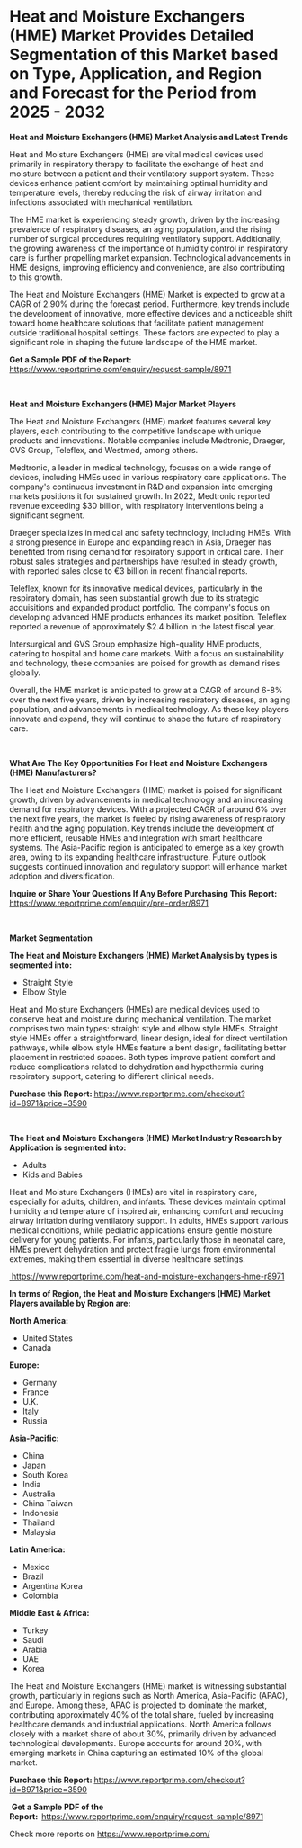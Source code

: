 <p><h1>Heat and Moisture Exchangers (HME) Market Provides Detailed Segmentation of this Market based on Type, Application, and Region and Forecast for the Period from 2025 - 2032</h1></p><p><strong>Heat and Moisture Exchangers (HME) Market Analysis and Latest Trends</strong></p>
<p><p>Heat and Moisture Exchangers (HME) are vital medical devices used primarily in respiratory therapy to facilitate the exchange of heat and moisture between a patient and their ventilatory support system. These devices enhance patient comfort by maintaining optimal humidity and temperature levels, thereby reducing the risk of airway irritation and infections associated with mechanical ventilation. </p><p>The HME market is experiencing steady growth, driven by the increasing prevalence of respiratory diseases, an aging population, and the rising number of surgical procedures requiring ventilatory support. Additionally, the growing awareness of the importance of humidity control in respiratory care is further propelling market expansion. Technological advancements in HME designs, improving efficiency and convenience, are also contributing to this growth.</p><p>The Heat and Moisture Exchangers (HME) Market is expected to grow at a CAGR of 2.90% during the forecast period. Furthermore, key trends include the development of innovative, more effective devices and a noticeable shift toward home healthcare solutions that facilitate patient management outside traditional hospital settings. These factors are expected to play a significant role in shaping the future landscape of the HME market.</p></p>
<p><strong>Get a Sample PDF of the Report:&nbsp;</strong> <a href="https://www.reportprime.com/enquiry/request-sample/8971?utm_campaign=2117&utm_medium=2&utm_source=Github&utm_content=ia&utm_term=20032025&utm_id=heat-and-moisture-exchangers-hme">https://www.reportprime.com/enquiry/request-sample/8971</a></p>
<p>&nbsp;</p>
<p><strong>Heat and Moisture Exchangers (HME) Major Market Players</strong></p>
<p><p>The Heat and Moisture Exchangers (HME) market features several key players, each contributing to the competitive landscape with unique products and innovations. Notable companies include Medtronic, Draeger, GVS Group, Teleflex, and Westmed, among others.</p><p>Medtronic, a leader in medical technology, focuses on a wide range of devices, including HMEs used in various respiratory care applications. The company's continuous investment in R&D and expansion into emerging markets positions it for sustained growth. In 2022, Medtronic reported revenue exceeding $30 billion, with respiratory interventions being a significant segment.</p><p>Draeger specializes in medical and safety technology, including HMEs. With a strong presence in Europe and expanding reach in Asia, Draeger has benefited from rising demand for respiratory support in critical care. Their robust sales strategies and partnerships have resulted in steady growth, with reported sales close to €3 billion in recent financial reports.</p><p>Teleflex, known for its innovative medical devices, particularly in the respiratory domain, has seen substantial growth due to its strategic acquisitions and expanded product portfolio. The company's focus on developing advanced HME products enhances its market position. Teleflex reported a revenue of approximately $2.4 billion in the latest fiscal year.</p><p>Intersurgical and GVS Group emphasize high-quality HME products, catering to hospital and home care markets. With a focus on sustainability and technology, these companies are poised for growth as demand rises globally. </p><p>Overall, the HME market is anticipated to grow at a CAGR of around 6-8% over the next five years, driven by increasing respiratory diseases, an aging population, and advancements in medical technology. As these key players innovate and expand, they will continue to shape the future of respiratory care.</p></p>
<p>&nbsp;</p>
<p><strong>What Are The Key Opportunities For Heat and Moisture Exchangers (HME) Manufacturers?</strong></p>
<p><p>The Heat and Moisture Exchangers (HME) market is poised for significant growth, driven by advancements in medical technology and an increasing demand for respiratory devices. With a projected CAGR of around 6% over the next five years, the market is fueled by rising awareness of respiratory health and the aging population. Key trends include the development of more efficient, reusable HMEs and integration with smart healthcare systems. The Asia-Pacific region is anticipated to emerge as a key growth area, owing to its expanding healthcare infrastructure. Future outlook suggests continued innovation and regulatory support will enhance market adoption and diversification.</p></p>
<p><strong>Inquire or Share Your Questions If Any Before Purchasing This Report:</strong> <a href="https://www.reportprime.com/enquiry/pre-order/8971?utm_campaign=2117&utm_medium=2&utm_source=Github&utm_content=ia&utm_term=20032025&utm_id=heat-and-moisture-exchangers-hme">https://www.reportprime.com/enquiry/pre-order/8971</a></p>
<p>&nbsp;</p>
<p><strong>Market Segmentation</strong></p>
<p><strong>The Heat and Moisture Exchangers (HME) Market Analysis by types is segmented into:</strong></p>
<p><ul><li>Straight Style</li><li>Elbow Style</li></ul></p>
<p><p>Heat and Moisture Exchangers (HMEs) are medical devices used to conserve heat and moisture during mechanical ventilation. The market comprises two main types: straight style and elbow style HMEs. Straight style HMEs offer a straightforward, linear design, ideal for direct ventilation pathways, while elbow style HMEs feature a bent design, facilitating better placement in restricted spaces. Both types improve patient comfort and reduce complications related to dehydration and hypothermia during respiratory support, catering to different clinical needs.</p></p>
<p><strong>Purchase this Report:&nbsp;</strong><a href="https://www.reportprime.com/checkout?id=8971&price=3590&utm_campaign=2117&utm_medium=2&utm_source=Github&utm_content=ia&utm_term=20032025&utm_id=heat-and-moisture-exchangers-hme">https://www.reportprime.com/checkout?id=8971&price=3590</a></p>
<p>&nbsp;</p>
<p><strong>The Heat and Moisture Exchangers (HME) Market Industry Research by Application is segmented into:</strong></p>
<p><ul><li>Adults</li><li>Kids and Babies</li></ul></p>
<p><p>Heat and Moisture Exchangers (HMEs) are vital in respiratory care, especially for adults, children, and infants. These devices maintain optimal humidity and temperature of inspired air, enhancing comfort and reducing airway irritation during ventilatory support. In adults, HMEs support various medical conditions, while pediatric applications ensure gentle moisture delivery for young patients. For infants, particularly those in neonatal care, HMEs prevent dehydration and protect fragile lungs from environmental extremes, making them essential in diverse healthcare settings.</p></p>
<p><a href="https://www.reportprime.com/heat-and-moisture-exchangers-hme-r8971?utm_campaign=2117&utm_medium=2&utm_source=Github&utm_content=ia&utm_term=20032025&utm_id=heat-and-moisture-exchangers-hme">&nbsp;https://www.reportprime.com/heat-and-moisture-exchangers-hme-r8971</a></p>
<p><strong>In terms of Region, the Heat and Moisture Exchangers (HME) Market Players available by Region are:</strong></p>
<p>
    <p> <strong> North America: </strong>
        <ul>
            <li>United States</li>
            <li>Canada</li>
        </ul>
        </p> 
    <p> <strong> Europe: </strong>
        <ul>
            <li>Germany</li>
            <li>France</li>
            <li>U.K.</li>
            <li>Italy</li>
            <li>Russia</li>
        </ul>
        </p> 
    <p> <strong> Asia-Pacific: </strong>
        <ul>
            <li>China</li>
            <li>Japan</li>
            <li>South Korea</li>
            <li>India</li>
            <li>Australia</li>
            <li>China Taiwan</li>
            <li>Indonesia</li>
            <li>Thailand</li>
            <li>Malaysia</li>
        </ul>
        </p> 
    <p> <strong> Latin America: </strong>
        <ul>
            <li>Mexico</li>
            <li>Brazil</li>
            <li>Argentina Korea</li>
            <li>Colombia</li>
        </ul>
        </p> 
    <p> <strong> Middle East & Africa: </strong>
        <ul>
            <li>Turkey</li>
            <li>Saudi</li>
            <li>Arabia</li>
            <li>UAE</li>
            <li>Korea</li>
        </ul>
    </p>
    </p>
<p><p>The Heat and Moisture Exchangers (HME) market is witnessing substantial growth, particularly in regions such as North America, Asia-Pacific (APAC), and Europe. Among these, APAC is projected to dominate the market, contributing approximately 40% of the total share, fueled by increasing healthcare demands and industrial applications. North America follows closely with a market share of about 30%, primarily driven by advanced technological developments. Europe accounts for around 20%, with emerging markets in China capturing an estimated 10% of the global market.</p></p>
<p><strong>Purchase this Report: </strong><a href="https://www.reportprime.com/checkout?id=8971&price=3590&utm_campaign=2117&utm_medium=2&utm_source=Github&utm_content=ia&utm_term=20032025&utm_id=heat-and-moisture-exchangers-hme">https://www.reportprime.com/checkout?id=8971&price=3590</a></p>
<p>&nbsp;<strong>Get a Sample PDF of the Report:&nbsp;&nbsp;</strong><a href="https://www.reportprime.com/enquiry/request-sample/8971?utm_campaign=2117&utm_medium=2&utm_source=Github&utm_content=ia&utm_term=20032025&utm_id=heat-and-moisture-exchangers-hme">https://www.reportprime.com/enquiry/request-sample/8971</a></p>
<p><strong></strong></p>
<p>Check more reports on <a href="https://www.reportprime.com/?utm_campaign=2117&utm_medium=2&utm_source=Github&utm_content=ia&utm_term=20032025&utm_id=heat-and-moisture-exchangers-hme">https://www.reportprime.com/</a></p>